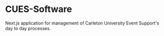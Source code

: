# CUES-Software
Next.js application for management of Carleton University Event Support's day to day processes.
